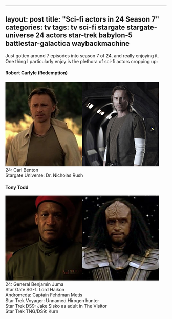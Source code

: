 ---
layout: post
title:  "Sci-fi actors in 24 Season 7"
categories: tv
tags: tv sci-fi stargate stargate-universe 24 actors star-trek babylon-5 battlestar-galactica waybackmachine
--

Just gotten around 7 episodes into season 7 of 24, and really enjoying it. One thing I particularly enjoy is the plethora of sci-fi actors cropping up:

#### Robert Carlyle (Redemption)
![Robert Carlyle](/images/2009-24-rush.jpg)
24: Carl Benton  
Stargate Universe: Dr. Nicholas Rush

#### Tony Todd
![Tony Todd](/images/2009-24-tonytodd.jpg)
24: General Benjamin Juma  
Star Gate SG-1: Lord Haikon  
Andromeda: Captain Fehdman Metis  
Star Trek Voyager: Unnamed Hirogen hunter  
Star Trek DS9: Jake Sisko as adult in The Visitor  
Star Trek TNG/DS9: Kurn  










